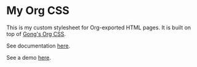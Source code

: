 # My Org CSS

This is my custom stylesheet for Org-exported HTML pages. It is built
on top of [Gong's Org CSS](https://gongzhitaao.org/orgcss/).

See documentation [here](https://dou-meishi.github.io/orgcss/doc-and-source.html).

See a demo [here](https://dou-meishi.github.io/orgcss/examples/Demo/demo.html).
